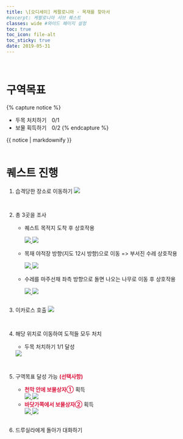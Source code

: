 ```yaml
---
title: \[오디세이] 케팔로니아 - 목재를 찾아서
#excerpt: 케팔로니아 서브 퀘스트
classes: wide #와이드 페이지 설정
toc: true
toc_icon: file-alt
toc_sticky: true
date: 2019-05-31
---
```


<head>
    <style type="text/css">
        aside { font-size: 22px; }
        section { font-size: 16px; }
        .notice--primary > ul { font-size: 14px; }
        tbody, th { text-align: center; }
        b { color: crimson; }
    </style>
</head>
<br/>


# 구역목표
{% capture notice %}
* 두목 처치하기　0/1
* 보물 획득하기　0/2
{% endcapture %}

<div class="notice--primary">{{ notice | markdownify }}</div>
<br/>


# 퀘스트 진행

1. 습격당한 장소로 이동하기
    <a href="{{ site.baseurl }}/assets/images/aoc/kephallonia/08-Lumbering-Along/1.png">
        <img src="{{ site.baseurl }}/assets/images/aoc/kephallonia/08-Lumbering-Along/1.png">
    </a>
    <pre></pre>
    <pre></pre>

2. 총 3곳을 조사
    - 퀘스트 목적지 도착 후 상호작용
        <figure class="half" style="margin: 0px;">
            <a href="{{ site.baseurl }}/assets/images/aoc/kephallonia/08-Lumbering-Along/2-1.png">
                <img src="{{ site.baseurl }}/assets/images/aoc/kephallonia/08-Lumbering-Along/2-1.png">
            </a>
            <a href="{{ site.baseurl }}/assets/images/aoc/kephallonia/08-Lumbering-Along/2-2.png">
                <img src="{{ site.baseurl }}/assets/images/aoc/kephallonia/08-Lumbering-Along/2-2.png">
            </a>
        </figure>
    - 목재 야적장 방향(지도 12시 방향)으로 이동 => 부서진 수레 상호작용
        
        <figure class="half" style="margin: 0px;">
            <a href="{{ site.baseurl }}/assets/images/aoc/kephallonia/08-Lumbering-Along/2-3-1.png">
                <img src="{{ site.baseurl }}/assets/images/aoc/kephallonia/08-Lumbering-Along/2-3-1.png">
            </a>
            <a href="{{ site.baseurl }}/assets/images/aoc/kephallonia/08-Lumbering-Along/2-3-2.png">
                <img src="{{ site.baseurl }}/assets/images/aoc/kephallonia/08-Lumbering-Along/2-3-2.png">
            </a>
        </figure>

    - 수레를 마주선채 좌측 방향으로 돌면 나오는 나무로 이동 후 상호작용
        <figure class="half" style="margin: 0px;">
            <a href="{{ site.baseurl }}/assets/images/aoc/kephallonia/08-Lumbering-Along/2-4-1.png">
                <img src="{{ site.baseurl }}/assets/images/aoc/kephallonia/08-Lumbering-Along/2-4-1.png">
            </a>
            <a href="{{ site.baseurl }}/assets/images/aoc/kephallonia/08-Lumbering-Along/2-4-2.png">
                <img src="{{ site.baseurl }}/assets/images/aoc/kephallonia/08-Lumbering-Along/2-4-2.png">
            </a>
        </figure>
    <pre></pre>
    
3. 이카로스 호출
    <a href="{{ site.baseurl }}/assets/images/aoc/kephallonia/08-Lumbering-Along/3.png">
        <img src="{{ site.baseurl }}/assets/images/aoc/kephallonia/08-Lumbering-Along/3.png">
    </a>
    <pre></pre><pre></pre>


4. 해당 위치로 이동하여 도적들 모두 처치
    - 두목 처치하기 1/1 달성
    <a href="{{ site.baseurl }}/assets/images/aoc/kephallonia/08-Lumbering-Along/3.png">
        <img src="{{ site.baseurl }}/assets/images/aoc/kephallonia/08-Lumbering-Along/3.png">
    </a>
    <pre></pre><pre></pre>

5. 구역목표 달성 가능 <b>(선택사항)</b>
    - <b>천막 안에 보물상자①</b> 획득
        <figure class="half" style="margin: 0px;">
            <a href="{{ site.baseurl }}/assets/images/aoc/kephallonia/08-Lumbering-Along/5-1.png">
                <img src="{{ site.baseurl }}/assets/images/aoc/kephallonia/08-Lumbering-Along/5-1.png">
            </a>
            <a href="{{ site.baseurl }}/assets/images/aoc/kephallonia/08-Lumbering-Along/5-2.png">
                <img src="{{ site.baseurl }}/assets/images/aoc/kephallonia/08-Lumbering-Along/5-2.png">
            </a>
        </figure>
    - <b>바닷가쪽에서 보물상자②</b> 획득
        <figure class="half" style="margin: 0px;">
            <a href="{{ site.baseurl }}/assets/images/aoc/kephallonia/08-Lumbering-Along/5-3.png">
                <img src="{{ site.baseurl }}/assets/images/aoc/kephallonia/08-Lumbering-Along/5-3.png">
            </a>
            <a href="{{ site.baseurl }}/assets/images/aoc/kephallonia/08-Lumbering-Along/5-4.png">
                <img src="{{ site.baseurl }}/assets/images/aoc/kephallonia/08-Lumbering-Along/5-4.png">
            </a>
        </figure>
    <pre></pre>

6. 드루실라에게 돌아가 대화하기
